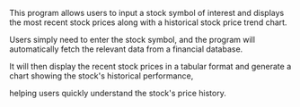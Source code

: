 This program allows users to input a stock symbol of interest and displays the most recent stock prices along with a historical stock price trend chart.

Users simply need to enter the stock symbol, and the program will automatically fetch the relevant data from a financial database.

It will then display the recent stock prices in a tabular format and generate a chart showing the stock's historical performance, 

helping users quickly understand the stock's price history.
